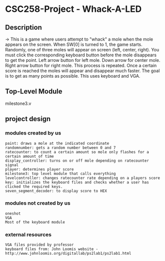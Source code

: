 # CSC258-Project - Whack-A-LED

## Description
-> This is a game where users attempt to "whack" a mole when the mole appears on the screen. When SW[0] is turned to 1, the game starts. 
Randomly, one of three moles will appear on screen (left, center, right). You must click the corresponding keyboard button before the
mole disappears to get the point. Left arrow button for left mole. Down arrow for center mole. Right arrow button for right mole. 
This process is repeated. Once a certain score is reached the moles will appear and disappear much faster. The goal is to get as many 
points as possible. This uses keyboard and VGA. 

## Top-Level Module
milestone3.v

## project design

### modules created by us
```
paint: draws a mole at the indicated coordinate
randomnumber: gets a random number between 0 and 7
ratecounter: to count a certain amount so mole only flashes for a certain amount of time
display_controller: turns on or off mole depending on ratecounter signal
player: determines player score
milestone3: top level module that calls everything
levelcontroller: changes ratecounter rate depending on a players score
key: initializes the keyboard files and checks whether a user has clicked the required keys. 
seven_segment_decoder: to display score to HEX
```

### modules not created by us
```
oneshot
VGA
Most of the keyboard module
```

### external resources
```
VGA files provided by professor
keyboard files from: John Loomis website - http://www.johnloomis.org/digitallab/ps2lab1/ps2lab1.html
```









